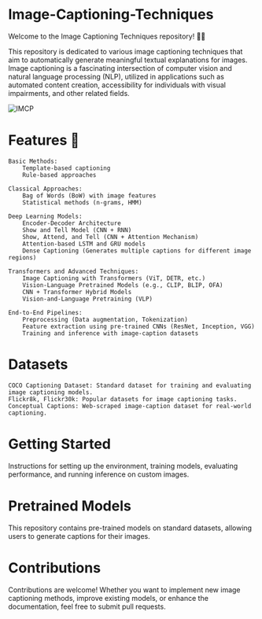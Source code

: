 # Image-Captioning-Techniques

Welcome to the Image Captioning Techniques repository! 📸📝

This repository is dedicated to various image captioning techniques that aim to automatically generate meaningful textual explanations for images. Image captioning is a fascinating intersection of computer vision and natural language processing (NLP), utilized in applications such as automated content creation, accessibility for individuals with visual impairments, and other related fields.


![IMCP](https://media.springernature.com/lw1200/springer-static/image/art%3A10.1007%2Fs13218-020-00679-2/MediaObjects/13218_2020_679_Fig2_HTML.png)


# Features 🚀

    Basic Methods:
        Template-based captioning
        Rule-based approaches

    Classical Approaches:
        Bag of Words (BoW) with image features
        Statistical methods (n-grams, HMM)

    Deep Learning Models:
        Encoder-Decoder Architecture
        Show and Tell Model (CNN + RNN)
        Show, Attend, and Tell (CNN + Attention Mechanism)
        Attention-based LSTM and GRU models
        Dense Captioning (Generates multiple captions for different image regions)

    Transformers and Advanced Techniques:
        Image Captioning with Transformers (ViT, DETR, etc.)
        Vision-Language Pretrained Models (e.g., CLIP, BLIP, OFA)
        CNN + Transformer Hybrid Models
        Vision-and-Language Pretraining (VLP)

    End-to-End Pipelines:
        Preprocessing (Data augmentation, Tokenization)
        Feature extraction using pre-trained CNNs (ResNet, Inception, VGG)
        Training and inference with image-caption datasets

# Datasets

    COCO Captioning Dataset: Standard dataset for training and evaluating image captioning models.
    Flickr8k, Flickr30k: Popular datasets for image captioning tasks.
    Conceptual Captions: Web-scraped image-caption dataset for real-world captioning.

# Getting Started

Instructions for setting up the environment, training models, evaluating performance, and running inference on custom images.

# Pretrained Models

This repository contains pre-trained models on standard datasets, allowing users to generate captions for their images.

# Contributions

Contributions are welcome! Whether you want to implement new image captioning methods, improve existing models, or enhance the documentation, feel free to submit pull requests.
